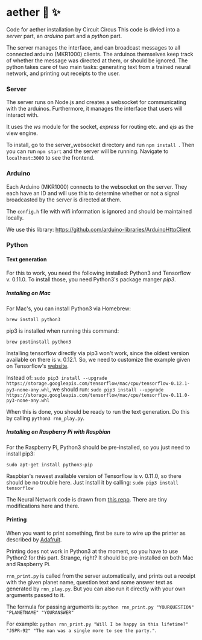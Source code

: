 # aether 🚀 ✨

Code for aether installation by Circuit Circus
This code is divied into a _server_ part, an _arduino_ part and a _python_ part.

The server manages the interface, and can broadcast messages to all connected arduino (MKR1000) clients. The arduinos themselves keep track of whether the message was directed at them, or should be ignored. The python takes care of two main tasks: generating text from a trained neural network, and printing out receipts to the user.

### Server
The server runs on Node.js and creates a websocket for communicating with the arduinos. Furthermore, it manages the interface that users will interact with.

It uses the _ws_ module for the socket, _express_ for routing etc. and _ejs_ as the view engine.

To install, go to the server_websocket directory and run ```npm install ```. 
Then you can run ```npm start``` and the server will be running. Navigate to ```localhost:3000``` to see the frontend.


### Arduino
Each Arduino (MKR1000) connects to the websocket on the server. They each have an ID and will use this to determine whether or not a signal broadcasted by the server is directed at them. 

The ```config.h``` file with wifi information is ignored and should be maintained locally. 

We use this library: https://github.com/arduino-libraries/ArduinoHttpClient

### Python

#### Text generation

For this to work, you need the following installed: Python3 and Tensorflow v. 0.11.0. To install those, you need Python3's package manger _pip3_.

##### Installing on Mac

For Mac's, you can install Python3 via Homebrew: 

`brew install python3`

pip3 is installed when running this command:

`brew postinstall python3`

Installing tensorflow directly via pip3 won't work, since the oldest version available on there is v. 0.12.1. So, we need to customize the example given on Tensorflow's [website](https://www.tensorflow.org/versions/r0.12/get_started/os_setup#pip_installation).

Instead of: `sudo pip3 install --upgrade https://storage.googleapis.com/tensorflow/mac/cpu/tensorflow-0.12.1-py3-none-any.whl`, we should run: `sudo pip3 install --upgrade https://storage.googleapis.com/tensorflow/mac/cpu/tensorflow-0.11.0-py3-none-any.whl`

When this is done, you should be ready to run the text generation. Do this by calling `python3 rnn_play.py`.

##### Installing on Raspberry Pi with Raspbian

For the Raspberry Pi, Python3 should be pre-installed, so you just need to install pip3:

`sudo apt-get install python3-pip`

Raspbian's newest available version of Tensorflow is v. 0.11.0, so there should be no trouble here. Just install it by calling:
`sudo pip3 install tensorflow`

The Neural Network code is drawn from [this repo](https://github.com/burliEnterprises/tensorflow-shakespeare-poem-generator). There are tiny modifications here and there. 

#### Printing

When you want to print something, first be sure to wire up the printer as described by [Adafruit](https://learn.adafruit.com/networked-thermal-printer-using-cups-and-raspberry-pi/connect-and-configure-printer).

Printing does not work in Python3 at the moment, so you have to use Python2 for this part. Strange, right? It should be pre-installed on both Mac and Raspberry Pi.

`rnn_print.py` is called from the server automatically, and prints out a receipt with the given planet name, question text and some answer text as generated by `rnn_play.py`. But you can also run it directly with your own arguments passed to it. 

The formula for passing arguments is: `python rnn_print.py "YOURQUESTION" "PLANETNAME" "YOURANSWER"`

For example: `python rnn_print.py "Will I be happy in this lifetime?" "JSPR-92" "The man was a single more to see the party."`. 